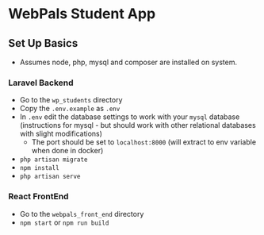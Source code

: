 # WebPals Student App

## Set Up Basics

- Assumes node, php, mysql and composer are installed on system.

### Laravel Backend

- Go to the `wp_students` directory
- Copy the `.env.example` as `.env`
- In `.env` edit the database settings to work with your `mysql` database (instructions for mysql - but should work with other relational databases with slight modifications)
    - The port should be set to `localhost:8000` (will extract to env variable when done in docker)
- `php artisan migrate`
- `npm install`
- `php artisan serve`

### React FrontEnd

- Go to the `webpals_front_end` directory
- `npm start` or `npm run build`